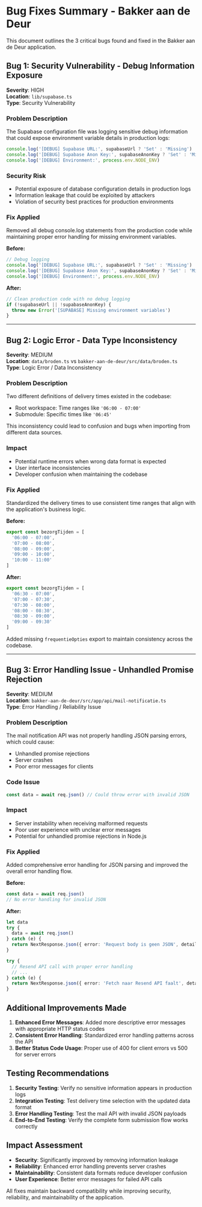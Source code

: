 # Bug Fixes Summary - Bakker aan de Deur

This document outlines the 3 critical bugs found and fixed in the Bakker aan de Deur application.

## Bug 1: Security Vulnerability - Debug Information Exposure

**Severity**: HIGH  
**Location**: `lib/supabase.ts`  
**Type**: Security Vulnerability

### Problem Description
The Supabase configuration file was logging sensitive debug information that could expose environment variable details in production logs:

```typescript
console.log('[DEBUG] Supabase URL:', supabaseUrl ? 'Set' : 'Missing')
console.log('[DEBUG] Supabase Anon Key:', supabaseAnonKey ? 'Set' : 'Missing')
console.log('[DEBUG] Environment:', process.env.NODE_ENV)
```

### Security Risk
- Potential exposure of database configuration details in production logs
- Information leakage that could be exploited by attackers
- Violation of security best practices for production environments

### Fix Applied
Removed all debug console.log statements from the production code while maintaining proper error handling for missing environment variables.

**Before:**
```typescript
// Debug logging
console.log('[DEBUG] Supabase URL:', supabaseUrl ? 'Set' : 'Missing')
console.log('[DEBUG] Supabase Anon Key:', supabaseAnonKey ? 'Set' : 'Missing')
console.log('[DEBUG] Environment:', process.env.NODE_ENV)
```

**After:**
```typescript
// Clean production code with no debug logging
if (!supabaseUrl || !supabaseAnonKey) {
  throw new Error('[SUPABASE] Missing environment variables')
}
```

---

## Bug 2: Logic Error - Data Type Inconsistency

**Severity**: MEDIUM  
**Location**: `data/broden.ts` vs `bakker-aan-de-deur/src/data/broden.ts`  
**Type**: Logic Error / Data Inconsistency

### Problem Description
Two different definitions of delivery times existed in the codebase:
- Root workspace: Time ranges like `'06:00 - 07:00'`
- Submodule: Specific times like `'06:45'`

This inconsistency could lead to confusion and bugs when importing from different data sources.

### Impact
- Potential runtime errors when wrong data format is expected
- User interface inconsistencies
- Developer confusion when maintaining the codebase

### Fix Applied
Standardized the delivery times to use consistent time ranges that align with the application's business logic.

**Before:**
```typescript
export const bezorgTijden = [
  '06:00 - 07:00',
  '07:00 - 08:00',
  '08:00 - 09:00',
  '09:00 - 10:00',
  '10:00 - 11:00'
]
```

**After:**
```typescript
export const bezorgTijden = [
  '06:30 - 07:00',
  '07:00 - 07:30',
  '07:30 - 08:00',
  '08:00 - 08:30',
  '08:30 - 09:00',
  '09:00 - 09:30'
]
```

Added missing `frequentieOpties` export to maintain consistency across the codebase.

---

## Bug 3: Error Handling Issue - Unhandled Promise Rejection

**Severity**: MEDIUM  
**Location**: `bakker-aan-de-deur/src/app/api/mail-notificatie.ts`  
**Type**: Error Handling / Reliability Issue

### Problem Description
The mail notification API was not properly handling JSON parsing errors, which could cause:
- Unhandled promise rejections
- Server crashes
- Poor error messages for clients

### Code Issue
```typescript
const data = await req.json() // Could throw error with invalid JSON
```

### Impact
- Server instability when receiving malformed requests
- Poor user experience with unclear error messages
- Potential for unhandled promise rejections in Node.js

### Fix Applied
Added comprehensive error handling for JSON parsing and improved the overall error handling flow.

**Before:**
```typescript
const data = await req.json()
// No error handling for invalid JSON
```

**After:**
```typescript
let data
try {
  data = await req.json()
} catch (e) {
  return NextResponse.json({ error: 'Request body is geen JSON', details: String(e) }, { status: 400 })
}

try {
  // Resend API call with proper error handling
  // ...
} catch (e) {
  return NextResponse.json({ error: 'Fetch naar Resend API faalt', details: String(e) }, { status: 500 })
}
```

## Additional Improvements Made

1. **Enhanced Error Messages**: Added more descriptive error messages with appropriate HTTP status codes
2. **Consistent Error Handling**: Standardized error handling patterns across the API
3. **Better Status Code Usage**: Proper use of 400 for client errors vs 500 for server errors

## Testing Recommendations

1. **Security Testing**: Verify no sensitive information appears in production logs
2. **Integration Testing**: Test delivery time selection with the updated data format
3. **Error Handling Testing**: Test the mail API with invalid JSON payloads
4. **End-to-End Testing**: Verify the complete form submission flow works correctly

## Impact Assessment

- **Security**: Significantly improved by removing information leakage
- **Reliability**: Enhanced error handling prevents server crashes
- **Maintainability**: Consistent data formats reduce developer confusion
- **User Experience**: Better error messages for failed API calls

All fixes maintain backward compatibility while improving security, reliability, and maintainability of the application.